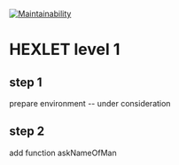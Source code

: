 [![Maintainability](https://api.codeclimate.com/v1/badges/cde6ba2cc734a4185669/maintainability)](https://codeclimate.com/github/Badasper/project-lvl1-s168/maintainability)

# HEXLET level 1
## step 1
prepare environment -- under consideration
## step 2
add function askNameOfMan 
